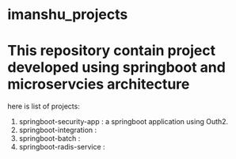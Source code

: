 # imanshu_projects

# This repository contain project developed using springboot and microservcies architecture
here is list of projects:

1. springboot-security-app : a springboot application using Outh2.
2. springboot-integration : 
3. springboot-batch :
4. springboot-radis-service :


